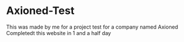 # Axioned-Test

This was made by me for a project test for a company named Axioned
Completedt this website in 1 and a half day
